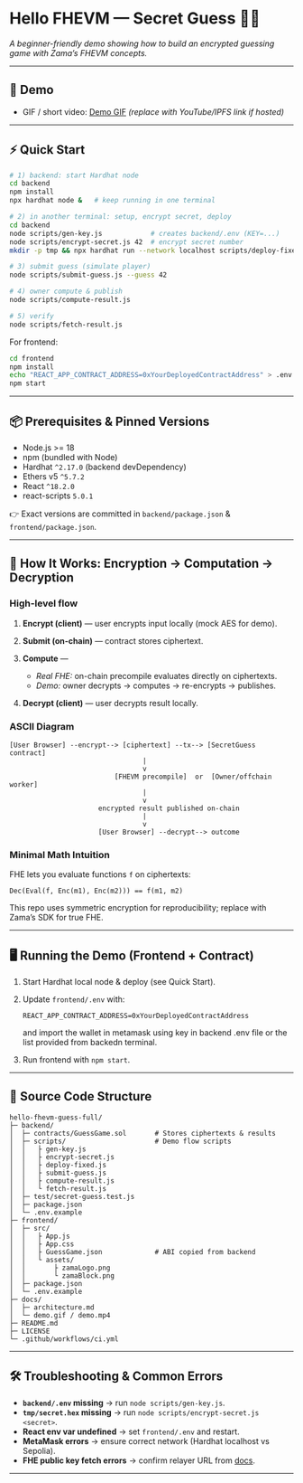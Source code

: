 # Hello FHEVM — Secret Guess 🎲🔐  
*A beginner-friendly demo showing how to build an encrypted guessing game with Zama’s FHEVM concepts.*

---

## 🎥 Demo
- GIF / short video: [Demo GIF](docs/demo.gif) *(replace with YouTube/IPFS link if hosted)*

---

## ⚡ Quick Start

```bash
# 1) backend: start Hardhat node
cd backend
npm install
npx hardhat node &   # keep running in one terminal

# 2) in another terminal: setup, encrypt secret, deploy
cd backend
node scripts/gen-key.js            # creates backend/.env (KEY=...)
node scripts/encrypt-secret.js 42  # encrypt secret number
mkdir -p tmp && npx hardhat run --network localhost scripts/deploy-fixed.js

# 3) submit guess (simulate player)
node scripts/submit-guess.js --guess 42

# 4) owner compute & publish
node scripts/compute-result.js

# 5) verify
node scripts/fetch-result.js
````

For frontend:

```bash
cd frontend
npm install
echo "REACT_APP_CONTRACT_ADDRESS=0xYourDeployedContractAddress" > .env
npm start
```

---

## 📦 Prerequisites & Pinned Versions

* Node.js >= 18
* npm (bundled with Node)
* Hardhat `^2.17.0` (backend devDependency)
* Ethers v5 `^5.7.2`
* React `^18.2.0`
* react-scripts `5.0.1`

👉 Exact versions are committed in `backend/package.json` & `frontend/package.json`.

---

## 🔐 How It Works: Encryption → Computation → Decryption

### High-level flow

1. **Encrypt (client)** — user encrypts input locally (mock AES for demo).
2. **Submit (on-chain)** — contract stores ciphertext.
3. **Compute** —

   * *Real FHE:* on-chain precompile evaluates directly on ciphertexts.
   * *Demo:* owner decrypts → computes → re-encrypts → publishes.
4. **Decrypt (client)** — user decrypts result locally.

### ASCII Diagram

```
[User Browser] --encrypt--> [ciphertext] --tx--> [SecretGuess contract]
                                 |
                                 v
                          [FHEVM precompile]  or  [Owner/offchain worker]
                                 |
                                 v
                      encrypted result published on-chain
                                 |
                                 v
                      [User Browser] --decrypt--> outcome
```

### Minimal Math Intuition

FHE lets you evaluate functions `f` on ciphertexts:

```
Dec(Eval(f, Enc(m1), Enc(m2))) == f(m1, m2)
```

This repo uses symmetric encryption for reproducibility; replace with Zama’s SDK for true FHE.


---

## 🖥 Running the Demo (Frontend + Contract)

1. Start Hardhat local node & deploy (see Quick Start).
2. Update `frontend/.env` with:

   ```
   REACT_APP_CONTRACT_ADDRESS=0xYourDeployedContractAddress
   ```
   and import the wallet in metamask using key in backend .env file or the list provided from backedn terminal.
3. Run frontend with `npm start`.

---

## 📂 Source Code Structure

```
hello-fhevm-guess-full/
├─ backend/
│  ├─ contracts/GuessGame.sol       # Stores ciphertexts & results
│  ├─ scripts/                      # Demo flow scripts
│  │   ├ gen-key.js
│  │   ├ encrypt-secret.js
│  │   ├ deploy-fixed.js
│  │   ├ submit-guess.js
│  │   ├ compute-result.js
│  │   └ fetch-result.js
│  ├─ test/secret-guess.test.js
│  ├─ package.json
│  └─ .env.example
├─ frontend/
│  ├─ src/
│  │   ├ App.js
│  │   ├ App.css
│  │   ├ GuessGame.json             # ABI copied from backend
│  │   └ assets/
│  │       ├ zamaLogo.png
│  │       └ zamaBlock.png
│  ├─ package.json
│  └─ .env.example
├─ docs/
│  ├─ architecture.md
│  └─ demo.gif / demo.mp4
├─ README.md
├─ LICENSE
└─ .github/workflows/ci.yml
```

---

## 🛠 Troubleshooting & Common Errors

* **`backend/.env` missing** → run `node scripts/gen-key.js`.
* **`tmp/secret.hex` missing** → run `node scripts/encrypt-secret.js <secret>`.
* **React env var undefined** → set `frontend/.env` and restart.
* **MetaMask errors** → ensure correct network (Hardhat localhost vs Sepolia).
* **FHE public key fetch errors** → confirm relayer URL from [docs](https://docs.zama.ai).

---




